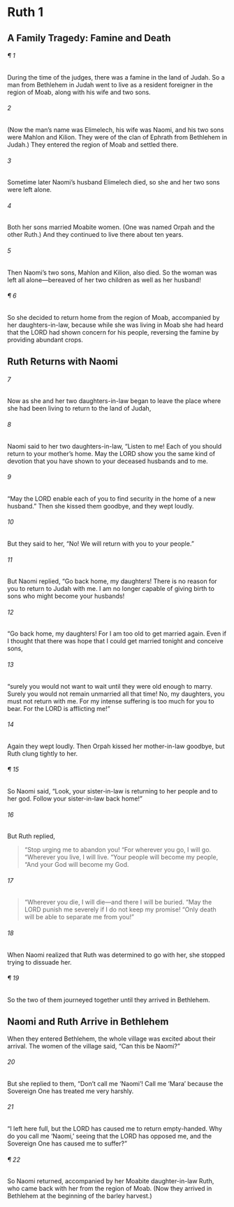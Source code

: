 # Ruth 1
## A Family Tragedy: Famine and Death
###### ¶ 1
During the time of the judges, there was a famine in the land of Judah. So a man from Bethlehem in Judah went to live as a resident foreigner in the region of Moab, along with his wife and two sons.
###### 2
(Now the man’s name was Elimelech, his wife was Naomi, and his two sons were Mahlon and Kilion. They were of the clan of Ephrath from Bethlehem in Judah.) They entered the region of Moab and settled there.
###### 3
Sometime later Naomi’s husband Elimelech died, so she and her two sons were left alone.
###### 4
Both her sons married Moabite women. (One was named Orpah and the other Ruth.) And they continued to live there about ten years.
###### 5
Then Naomi’s two sons, Mahlon and Kilion, also died. So the woman was left all alone—bereaved of her two children as well as her husband!
###### ¶ 6
So she decided to return home from the region of Moab, accompanied by her daughters-in-law, because while she was living in Moab she had heard that the LORD had shown concern for his people, reversing the famine by providing abundant crops.
## Ruth Returns with Naomi
###### 7
Now as she and her two daughters-in-law began to leave the place where she had been living to return to the land of Judah,
###### 8
Naomi said to her two daughters-in-law, “Listen to me! Each of you should return to your mother’s home. May the LORD show you the same kind of devotion that you have shown to your deceased husbands and to me.
###### 9
“May the LORD enable each of you to find security in the home of a new husband.” Then she kissed them goodbye, and they wept loudly.
###### 10
But they said to her, “No! We will return with you to your people.”
###### 11
But Naomi replied, “Go back home, my daughters! There is no reason for you to return to Judah with me. I am no longer capable of giving birth to sons who might become your husbands!
###### 12
“Go back home, my daughters! For I am too old to get married again. Even if I thought that there was hope that I could get married tonight and conceive sons,
###### 13
“surely you would not want to wait until they were old enough to marry. Surely you would not remain unmarried all that time! No, my daughters, you must not return with me. For my intense suffering is too much for you to bear. For the LORD is afflicting me!”
###### 14
Again they wept loudly. Then Orpah kissed her mother-in-law goodbye, but Ruth clung tightly to her.
###### ¶ 15
So Naomi said, “Look, your sister-in-law is returning to her people and to her god. Follow your sister-in-law back home!”
###### 16
But Ruth replied,
> “Stop urging me to abandon you!
> “For wherever you go, I will go.
> “Wherever you live, I will live.
> “Your people will become my people,
> “And your God will become my God.
###### 17
> “Wherever you die, I will die—and there I will be buried.
> “May the LORD punish me severely if I do not keep my promise!
> “Only death will be able to separate me from you!”
###### 18
When Naomi realized that Ruth was determined to go with her, she stopped trying to dissuade her.
###### ¶ 19
So the two of them journeyed together until they arrived in Bethlehem.
## Naomi and Ruth Arrive in Bethlehem
When they entered Bethlehem, the whole village was excited about their arrival. The women of the village said, “Can this be Naomi?”
###### 20
But she replied to them, “Don’t call me ‘Naomi’! Call me ‘Mara’ because the Sovereign One has treated me very harshly.
###### 21
“I left here full, but the LORD has caused me to return empty-handed. Why do you call me ‘Naomi,’ seeing that the LORD has opposed me, and the Sovereign One has caused me to suffer?”
###### ¶ 22
So Naomi returned, accompanied by her Moabite daughter-in-law Ruth, who came back with her from the region of Moab. (Now they arrived in Bethlehem at the beginning of the barley harvest.)
